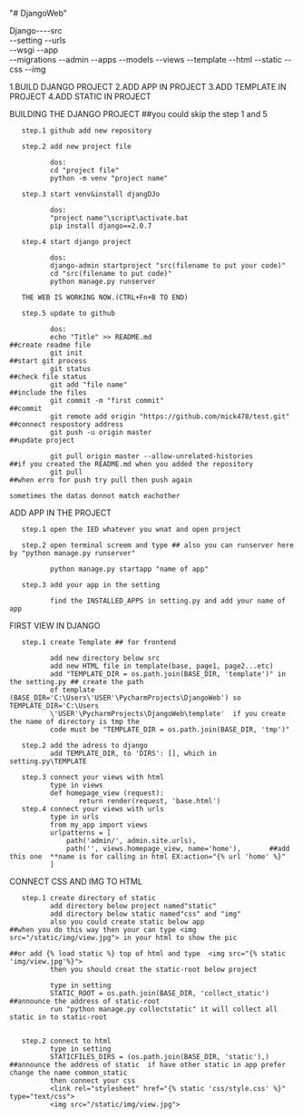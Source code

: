 "# DjangoWeb" 

Django----src                      
              --setting
              --urls                    
              --wsgi
        --app                      
              --migrations
              --admin
              --apps
              --models
              --views
        --template
              --html
        --static
              --css
              --img

1.BUILD DJANGO PROJECT
2.ADD APP IN PROJECT
3.ADD TEMPLATE IN PROJECT
4.ADD STATIC IN PROJECT


BUILDING THE DJANGO PROJECT ##you could skip the step 1 and 5

       step.1 github add new repository

       step.2 add new project file

              dos:
              cd "project file"
              python -m venv "project name"

       step.3 start venv&install djangDJo

              dos:
              "project name"\script\activate.bat
              pip install django==2.0.7

       step.4 start django project

              dos:
              django-admin startproject "src(filename to put your code)"
              cd "src(filename to put code)"
              python manage.py runserver

       THE WEB IS WORKING NOW.(CTRL+Fn+B TO END)

       step.5 update to github

              dos:
              echo "Title" >> README.md                                      ##create readme file
              git init                                                       ##start git process
              git status                                                     ##check file status
              git add "file name"                                            ##include the files
              git commit -m "first commit"                                   ##commit
              git remote add origin "https://github.com/mick478/test.git"    ##connect respostory address
              git push -u origin master                                      ##update project
              
              git pull origin master --allow-unrelated-histories             ##if you created the README.md when you added the repository
              git pull                                                       ##when erro for push try pull then push again
                                                                             sometimes the datas donnot match eachother 
              
ADD APP IN THE PROJECT

       step.1 open the IED whatever you wnat and open project
       
       step.2 open terminal screem and type ## also you can runserver here by "python manage.py runserver"
              
              python manage.py startapp "name of app"
              
       step.3 add your app in the setting
              
              find the INSTALLED_APPS in setting.py and add your name of app

FIRST VIEW IN DJANGO

       step.1 create Template ## for frontend
              
              add new directory below src
              add new HTML file in template(base, page1, page2...etc)
              add "TEMPLATE_DIR = os.path.join(BASE_DIR, 'template')" in the setting.py ## create the path
              of template (BASE_DIR='C:\Users\'USER'\PycharmProjects\DjangoWeb') so TEMPLATE_DIR='C:\Users
              \'USER'\PycharmProjects\DjangoWeb\template'  if you create the name of directory is tmp the 
              code must be "TEMPLATE_DIR = os.path.join(BASE_DIR, 'tmp')"
              
       step.2 add the adress to django
              add TEMPLATE_DIR, to 'DIRS': [], which in setting.py\TEMPLATE
              
       step.3 connect your views with html
              type in views
              def homepage_view (request):
                     return render(request, 'base.html')
       step.4 connect your views with urls
              type in urls
              from my_app import views
              urlpatterns = [
                  path('admin/', admin.site.urls),
                  path('', views.homepage_view, name='home'),       ##add this one  **name is for calling in html EX:action="{% url 'home' %}"
              ]
     
CONNECT CSS AND IMG TO HTML
       
                     
       step.1 create directory of static
              add directory below project named"static"
              add directory below static named"css" and "img"
              also you could create static below app                   ##when you do this way then your can type <img src="/static/img/view.jpg"> in your html to show the pic
                                                                       ##or add {% load static %} top of html and type  <img src="{% static 'img/view.jpg'%}"> 
              then you should creat the static-root below project      
              
              type in setting
              STATIC_ROOT = os.path.join(BASE_DIR, 'collect_static') ##announce the address of static-root
              run "python manage.py collectstatic" it will collect all static in to static-root
              
       
       step.2 connect to html
              type in setting
              STATICFILES_DIRS = (os.path.join(BASE_DIR, 'static'),) ##announce the address of static  if have other static in app prefer change the name common_static
              then connect your css
              <link rel="stylesheet" href="{% static 'css/style.css' %}" type="text/css">
              <img src="/static/img/view.jpg">
            
